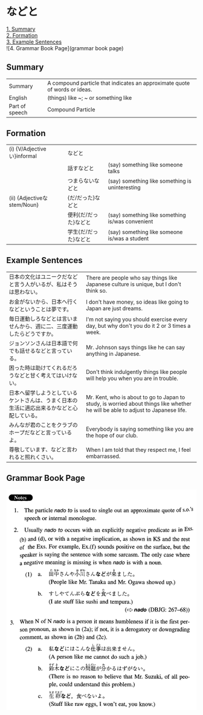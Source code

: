 # などと

[1. Summary](#summary)<br>
[2. Formation](#formation)<br>
[3. Example Sentences](#example-sentences)<br>
![4. Grammar Book Page](grammar book page)<br>


## Summary

<table><tr>   <td>Summary</td>   <td>A compound particle that indicates an approximate quote of words or ideas.</td></tr><tr>   <td>English</td>   <td>(things) like ~; ~ or something like</td></tr><tr>   <td>Part of speech</td>   <td>Compound Particle</td></tr></table>

## Formation

<table class="table"><tbody><tr class="tr head"><td class="td"><span class="numbers">(i)</span> <span class="bold">{V/Adjective い}informal</span></td><td class="td"><span class="concept">などと</span></td><td class="td"></td></tr><tr class="tr"><td class="td"></td><td class="td"><span>話す</span><span class="concept">などと</span></td><td class="td"><span>(say) something like someone talks</span></td></tr><tr class="tr"><td class="td"></td><td class="td"><span>つまらない</span><span class="concept">などと</span></td><td class="td"><span>(say) something like something is uninteresting</span></td></tr><tr class="tr head"><td class="td"><span class="numbers">(ii)</span> <span class="bold">{Adjectiveな stem/Noun}</span></td><td class="td"><span>{だ/だった}</span><span class="concept">などと</span></td><td class="td"></td></tr><tr class="tr"><td class="td"></td><td class="td"><span>便利{だ/だった}</span><span class="concept">などと</span></td><td class="td"><span>(say) something like something is/was convenient</span></td></tr><tr class="tr"><td class="td"></td><td class="td"><span>学生{だ/だった}</span><span class="concept">などと</span></td><td class="td"><span>(say) something like someone is/was a student</span></td></tr></tbody></table>

## Example Sentences

<table><tr>   <td>日本の文化はユニークだなどと言う人がいるが、私はそうは思わない。</td>   <td>There are people who say things like Japanese culture is unique, but I don't think so.</td></tr><tr>   <td>お金がないから、日本へ行くなどということは夢です。</td>   <td>I don't have money, so ideas like going to Japan are just dreams.</td></tr><tr>   <td>毎日運動しろなどとは言いませんから、週に二、三度運動したらどうですか。</td>   <td>I'm not saying you should exercise every day, but why don't you do it 2 or 3 times a week.</td></tr><tr>   <td>ジョンソンさんは日本語で何でも話せるなどと言っている。</td>   <td>Mr. Johnson says things like he can say anything in Japanese.</td></tr><tr>   <td>困った時は助けてくれるだろうなどと甘く考えてはいけない。</td>   <td>Don't think indulgently things like people will help you when you are in trouble.</td></tr><tr>   <td>日本へ留学しようとしているケントさんは、うまく日本の生活に適応出来るかなどと心配している。</td>   <td>Mr. Kent, who is about to go to Japan to study, is worried about things like whether he will be able to adjust to Japanese life.</td></tr><tr>   <td>みんなが君のことをクラブのホープだなどと言っているよ。</td>   <td>Everybody is saying something like you are the hope of our club.</td></tr><tr>   <td>尊敬しています、などと言われると照れくさい。</td>   <td>When I am told that they respect me, I feel embarrassed.</td></tr></table>

## Grammar Book Page

![](../img/Intermediateなどと.png)

